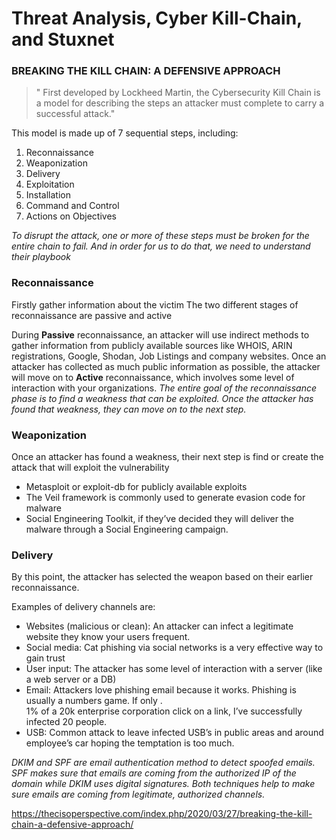 # Threat Analysis, Cyber Kill-Chain, and Stuxnet
### BREAKING THE KILL CHAIN: A DEFENSIVE APPROACH
> " First developed by Lockheed Martin, the Cybersecurity Kill Chain is a model for describing the steps an attacker must 
complete to carry a successful attack."

This model is made up of 7 sequential steps, including:  
1. Reconnaissance  
2. Weaponization  
3. Delivery  
4. Exploitation  
5. Installation  
6. Command and Control  
7. Actions on Objectives  

_To disrupt the attack, one or more of these steps must be broken for the entire chain to fail. And in order for us to do that, we need to understand their playbook_

### Reconnaissance
Firstly gather information about the victim
The two different stages of reconnaissance are passive and active

During **Passive** reconnaissance, an attacker will use indirect methods to gather information from publicly available sources like WHOIS, ARIN registrations, Google, Shodan, Job Listings and  company websites.
Once an attacker has collected as much public information as possible, the attacker will move on to **Active** reconnaissance, which involves some level of interaction with your organizations. 
_The entire goal of the reconnaissance phase is to find a weakness that can be exploited. Once the attacker has found that weakness, they can move on to the next step._


### Weaponization
Once an attacker has found a weakness, their next step is find or create the attack that will exploit the vulnerability  
* Metasploit or exploit-db for publicly available exploits  
* The Veil framework is commonly used to generate evasion code for malware  
* Social Engineering Toolkit, if they’ve decided they will deliver the malware through a Social Engineering campaign.   

### Delivery
By this point, the attacker has selected the weapon based on their earlier reconnaissance.   

Examples of delivery channels are:   
* Websites (malicious or clean): An attacker can infect a legitimate website they know your users frequent.  
* Social media: Cat phishing via social networks is a very effective way to gain trust  
* User input: The attacker has some level of interaction with a server (like a web server or a DB)  
* Email: Attackers love phishing email because it works. Phishing is usually a numbers game. If only .    
  1% of a 20k enterprise corporation click on a link, I’ve successfully infected 20 people.  
* USB: Common attack to leave infected USB’s in public areas and around employee’s car hoping the temptation is too much.   

_DKIM and SPF are email authentication method to detect spoofed emails. SPF makes sure that emails are coming from the authorized IP of the domain while DKIM uses digital signatures. Both techniques help to make sure emails are coming from legitimate, authorized channels._ 














https://thecisoperspective.com/index.php/2020/03/27/breaking-the-kill-chain-a-defensive-approach/
